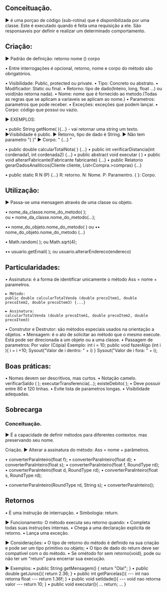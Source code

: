 ## Conceituação.
► é uma porçao de código (sub-rotina) que é disponibilizada por uma classe. Este é executado quando é feita uma requisição a ele. São responsaveis por definir e realizar um determinado comportamento.

## Criação:

► Padrão de definição: <?visibilidade?><?tipo?><?modificador?>retorno nome (<?parametros?>) <?exceções?>corpo

• Entre interrogações é opcional, retorno, nome e corpo do método são obrigatórios.

• Visibilidade: Public, protected ou private.
• Tipo: Concreto ou abstrato.
• Modificador: Static ou final.
• Retorno: tipo de dado(Inteiro, long, float ...) ou void(não retorna nada).
• Nome: nome que é fornecido ao metodo.(Todas as regras que se aplicam a variaveis se aplicam ao nome.)
• Parametros: parametros que pode receber.
• Exceções: exceções que podem lançar.
• Corpo: código que possui ou vazio.

► EXEMPLOS: 

• public String getNome( ){...} - vai retornar uma string um texto.
►Visibilidade é public.
► Retorno, tipo de dado é String.
► Não tem parametro "( )"
► Corpo: " {...} "

• public double calcularTotalNota( ) {...}
• public int verificarDistancia(int cordenada1, int cordenada2) {...}
• public abstract void executar ( )
• public void alterarFabricante(Fabricante fabricante) {...}
• public Relatorio gerarDadosAnaliticos(Cliente cliente, List<Compra.>compras) {...}

• public static R N (P) {...}
R: retorno.
N: Nome.
P: Paramentro.
{ }: Corpo.


## Utilização:
► Passa-se uma mensagem através de uma classe ou objeto.

• nome_da_classe.nome_do_metodo( );  
ou 
• nome_da_classe.nome_do_metodo(...);

•• nome_do_objeto.nome_do_metodo( )
ou
•• nome_do_objeto.nome_do_metodo (...)

• Math.random( ); ou Math.sqrt(4);

•• usuario.getEmail( ); ou usuario.alterarEndereco(endereco)


## Particularidades:
• Assinatura: é a forma de identificar unicamente o método
	Ass = nome + parametros.
	
	► Método: 
	public double calcularTotalVenda (double precoItem1, double precoItem2, double precoItem3) {...}
	
	► Assinatura:
	calcularTotalVenda (double precoItem1, double precoItem2, double precoItem3)
• Construtor e Destrutor: são métodos especiais usados na orientação a objetos.
• Mensagem: é o ato de solicitar ao método que o mesmo execute. Está pode ser direcionada a um objeto ou a uma classe.
• Passagem de parametros:
	Por valor (Cópia)
		Exemplo: 
			int i = 10;
			public void fazerAlgo (int i ){
				i = i +10;
				Sysout("Valor de i dentro: " + i)
			}
			Sysout("Valor de i fora: " + i);


## Boas práticas:
• Nomes devem ser descritivos, mas curtos.
• Notação camelo.
	verificarSaldo ( ); executarTransferencia(...); existeDebito( );
• Deve possuir entre 80 e 120 linhas.
• Evite lista de parametros longas.
• Visibilidade adequadas.


## Sobrecarga
### Conceituação.
►  É a capacidade de definir métodos para diferentes contextos. mas preservando seu nome.

Criação.
► Alterar a assinatura do método:
	Ass = nome + parâmetros.

• converterParaInteiro(float f);
• converterParaInteiro(float d);
• converterParaInteiro(float s);
• converterParaInteiro(float f, RoundType rd);
• converterParaInteiro(float d, RoundType rd);
• converterParaInteiro(float s, RoundType rd);

• converterParaInteiro(RoundType rd, String s);
• converterParaInteiro(); 


## Retornos

•  É uma instrução de interrupção.
•  Simbologia: return.

►  Funcionamento:
	O método executa seu retorno quando:
		• Completa todas suas instruções internas.
		• Chega a uma declaração explicita de retorno.
		• Lança uma exceção.
		
► Considerações: 
	• O tipo de retorno do método é definido na sua criação e pode ser um tipo primitivo ou objeto;
	• O tipo de dado do return deve ser compatível com o do método.
	• Se ométodo for sem retorno(void), pode ou não ter um "return" para encerrar sua execução.

► Exemplos:
	• public String getMensagem() {
		return "Ola!";
		}
	• public double getJuros(){
		return 2.36;
		}
	• public int getParcelas(){     --- int nao retorna float ---
		return 1.36f;
		}
	• public void setIdade(){      --- void nao retorna valor ---
		return 10;
		}
	• public void executar(){
		...
		return;
		...
		}
